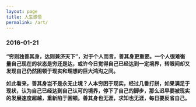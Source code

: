 ```yaml
---
layout: page
title: 人生感悟
permalink: /art/
---
```


### 2016-01-21

**“穷则独善其身，达则兼济天下”，对于个人而言，善其身更重要。一个人很难衡量自己现在的状态是穷还是达，或许今日觉得自己已经达到一定境界，转眼间却又发现自己仍然困顿于现实和理想的巨大鸿沟之间。**

**如此看来，善其身岂不是永无止境？人本穷困于现实，经过几番打拼，如果满足于现状，认为自己已经达到自己认可的境界，停下了自己的脚步，那么迟早要被现实的发展速度超越，重新陷于困顿。善其身也无涯，求知也无涯，每日要反省自己。**
